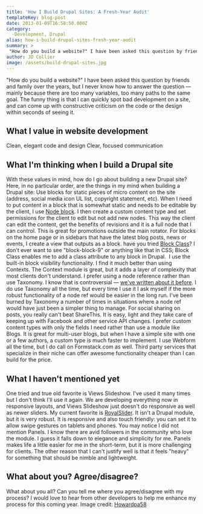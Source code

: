 ```yaml
---
title: 'How I Build Drupal Sites: A Fresh-Year Audit'
templateKey: blog-post
date: 2013-01-09T16:58:50.000Z
category: 
  -Development, Drupal
alias: how-i-build-drupal-sites-fresh-year-audit
summary: > 
 "How do you build a website?" I have been asked this question by friends and family over the years, but I never know how to answer the question — mainly because there are too many variables, too many paths to the same goal. The funny thing is that I can quickly spot bad development on a site, and can come up with constructive criticism on the code or the design within seconds of seeing it.
author: JD Collier
image: /assets/build-drupal-sites.jpg
---
```


"How do you build a website?" I have been asked this question by friends and family over the years, but I never know how to answer the question — mainly because there are too many variables, too many paths to the same goal. The funny thing is that I can quickly spot bad development on a site, and can come up with constructive criticism on the code or the design within seconds of seeing it.

What I value in website development
-----------------------------------

Clean, elegant code and design Clear, focused communication

What I'm thinking when I build a Drupal site
--------------------------------------------

With these values in mind, how do I go about building a new Drupal site? Here, in no particular order, are the things in my mind when building a Drupal site: Use blocks for static pieces of micro content on the site (address, social media icon UL list, copyright statement, etc). When I need to put content in a block that is somewhat static and needs to be editable by the client, I use [Node block](https://www.drupal.org/project/nodeblock). I then create a custom content type and set permissions for the client to edit but not add new nodes. This way the client can edit the content, get the benefits of revisions and it is a full node that I can control. This is great for promotions outside the main rotator. For blocks on the home page or in sidebars that have the latest blog posts, news or events, I create a view that outputs as a block. have you tried [Block Class](https://www.drupal.org/project/block_class)? I don't ever want to see "block-block-9" or anything like that in CSS; Block Class enables me to add a class attribute to any block in Drupal.  I use the built-in block visibility functionality. I find it much better than using Contexts. The Context module is great, but it adds a layer of complexity that most clients don't understand. I prefer using a node reference rather than use Taxonomy. I know that is controversial — [we've written about it before](/insights/rip-taxonomy-module-drupal-7). I do use Taxonomy all the time, but every time I use it I ask myself if the more robust functionality of a node ref would be easier in the long run. I've been burned by Taxonomy a number of times in situations where a node ref would have just been a simpler thing to manage. For social sharing on posts, you really can't beat ShareThis. It is easy, light and they take care of keeping up with Facebook and other service API changes. I prefer custom content types with only the fields I need rather than use a module like Blogs. It is great for multi-user blogs, but when I have a simple site with one or a few authors, a custom type is much faster to implement. I use Webform all the time, but I do call on Formstack.com as well. Third party services that specialize in their niche can offer awesome functionality cheaper than I can build for the price.

What I haven't mentioned yet
----------------------------

One tried and true old favorite is Views Slideshow. I've used it many times but I don't think I'll use it again. We are developing everything now in responsive layouts, and Views Slideshow just doesn't do responsive as well as newer sliders. My current favorite is [RoyalSlider](http://dimsemenov.com/plugins/royal-slider/templates/). It isn't a Drupal module, but it is very robust. It is responsive and also touch friendly: you can set it to allow swipe gestures on tablets and phones. You may notice I did not mention Panels. I know there are avid followers in the community who love the module. I guess it falls down to elegance and simplicity for me. Panels makes life a little easier for me in the short-term, but it is more challenging for clients. The other reason that I can't justify well is that it feels "heavy" for something that should be nimble and lightweight.

What about you? Agree/disagree?
-------------------------------

What about you all? Can you tell me where you agree/disagree with my process? I would love to hear from other developers to help me enhance my process for this coming year. Image credit: [Howardpa58](http://www.flickr.com/photos/phowardphoto/7410158728/sizes/n/in/photostream/)